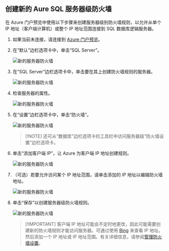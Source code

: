 
<!--
includes/sql-database-create-new-server-firewall-portal.md

Latest Freshness check:  2016-08-01 , rickbyh.

As of circa 2016-04-11, the following topics might include this include:
articles/sql-database/sql-database-get-started-tutorial.md
articles/sql-database/sql-database-configure-firewall-settings

-->
## 创建新的 Aure SQL 服务器级防火墙

在 Azure 门户预览中使用以下步骤来创建服务器级别防火墙规则，以允许从单个 IP 地址（客户端计算机）或整个 IP 地址范围连接到 SQL 数据库逻辑服务器。

1. 如果当前未连接，请连接到 [Azure 门户预览](http://portal.azure.cn)。
2. 在“默认”边栏选项卡中，单击“SQL Server”。

  	![新的服务器防火墙](./media/sql-database-create-new-server-firewall-portal/sql-database-create-new-server-firewall-portal-1.png)  

3. 在“SQL Server”边栏选项卡中，单击要在其上创建防火墙规则的服务器。

 	![新的服务器防火墙](./media/sql-database-create-new-server-firewall-portal/sql-database-create-new-server-firewall-portal-2.png)  

4. 检查服务器的属性。

 	![新的服务器防火墙](./media/sql-database-create-new-server-firewall-portal/sql-database-create-new-server-firewall-portal-3.png)  

5. 在“设置”边栏选项卡中，单击“防火墙”。

 	![新的服务器防火墙](./media/sql-database-create-new-server-firewall-portal/sql-database-create-new-server-firewall-portal-4.png)  

 	> [!NOTE] 还可从“数据库”边栏选项卡的工具栏中访问服务器级“防火墙设置”边栏选项卡。

6. 单击“添加客户端 IP”，让 Azure 为客户端 IP 地址创建规则。

      ![新的服务器防火墙](./media/sql-database-create-new-server-firewall-portal/sql-database-create-new-server-firewall-portal-5.png)  

7. （可选）若要允许访问某个 IP 地址范围，请单击添加的 IP 地址以编辑防火墙地址。

      ![新的服务器防火墙](./media/sql-database-create-new-server-firewall-portal/sql-database-create-new-server-firewall-portal-6.png)  

8. 单击“保存”以创建服务器级防火墙规则。

     ![新的服务器防火墙](./media/sql-database-create-new-server-firewall-portal/sql-database-create-new-server-firewall-portal-7.png)  

	>[!IMPORTANT] 客户端 IP 地址可能会不定时地更改，因此可能需要创建新的防火墙规则才能访问服务器。可通过使用 [Bing](http://www.bing.com/search?q=my%20ip%20address) 来查看 IP 地址。然后添加一个 IP 地址或 IP 地址范围。有关详细信息，请参阅[管理防火墙设置](../articles/sql-database/sql-database-configure-firewall-settings.md#manage-existing-server-level-firewall-rules-through-the-azure-portal)。

<!---HONumber=Mooncake_1010_2016-->